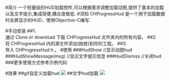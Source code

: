 #简介
一个轻量级的HUD加载控件,可以根据需求调整加载动图,提供了基本的加载以及文字提示,集成简便,耦合度极低.
#须知
CHProgressHud 是一个用于加载数据时全屏显示的HUD，使用Objective-C编写.

#手动安装
##1.	
通过 Clone or download 下载 CHProgressHud 文件夹内的所有内容。
##2.	
将 CHProgressHud 内的源文件添加(拖放)到你的工程。
##3.	
导入 CHProgressHud.h 。
#使用
###HudShow //显示动图hud
###HudShowMessage(msg) //显示文字提示信息
###HudDismiss //关闭hud
###更多使用方式参考示例代码

#效果
##gif自定义加载hud
![](https://github.com/hanchenhao/CHProgressHud/hud_gif.png)
##文字hud加载
![](https://github.com/hanchenhao/CHProgressHud/hud_msg.png)

